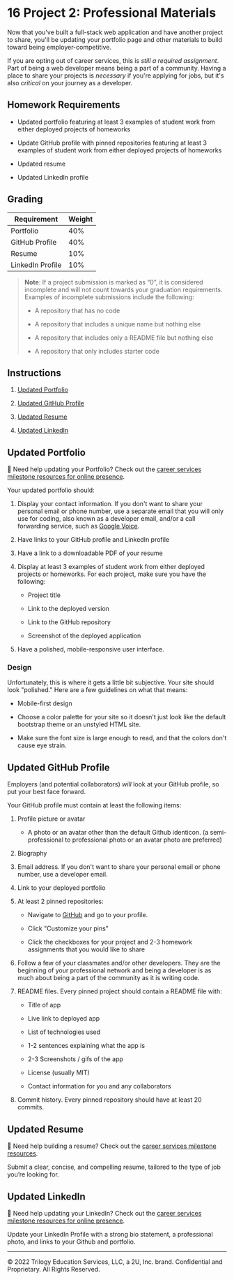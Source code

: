 # 16 Project 2: Professional Materials

Now that you've built a full-stack web application and have another project to share, you'll be updating your portfolio page and other materials to build toward being employer-competitive.

If you are opting out of career services, this is *still a required assignment*. Part of being a web developer means being a part of a community. Having a place to share your projects is *necessary* if you're applying for jobs, but it's also *critical* on your journey as a developer.

## Homework Requirements

* Updated portfolio featuring at least 3 examples of student work from either deployed projects of homeworks

* Update GitHub profile with pinned repositories featuring at least 3 examples of student work from either deployed projects of homeworks

* Updated resume

* Updated LinkedIn profile


## Grading

| Requirement      | Weight |
| ---------------- | ------ |
| Portfolio        | 40%    |
| GitHub Profile   | 40%    |
| Resume           | 10%    |
| LinkedIn Profile | 10%    |

> **Note**: If a project submission is marked as “0”, it is considered incomplete and will not count towards your graduation requirements. Examples of incomplete submissions include the following:
>
> * A repository that has no code
>
> * A repository that includes a unique name but nothing else
>
> * A repository that includes only a README file but nothing else
>
> * A repository that only includes starter code

## Instructions

1. [Updated Portfolio](#updated-portfolio)

2. [Updated GitHub Profile](#updated-github-profile)

3. [Updated Resume](#updated-resume)

4. [Updated LinkedIn](#updated-linkedin)

## Updated Portfolio

💁 Need help updating your Portfolio? Check out the [career services milestone resources for online presence](https://mycareerspot.org/onlinepresence).

Your updated portfolio should:

1. Display your contact information. If you don't want to share your personal email or phone number, use a separate email that you will only use for coding, also known as a developer email, and/or a call forwarding service, such as [Google Voice](https://voice.google.com/).

2. Have links to your GitHub profile and LinkedIn profile

3. Have a link to a downloadable PDF of your resume

4. Display at least 3 examples of student work from either deployed projects or homeworks. For each project, make sure you have the following:

	* Project title

	* Link to the deployed version

	* Link to the GitHub repository

	* Screenshot of the deployed application

5. Have a polished, mobile-responsive user interface.


### Design

Unfortunately, this is where it gets a little bit subjective. Your site should look
"polished." Here are a few guidelines on what that means:

* Mobile-first design

* Choose a color palette for your site so it doesn't just look like the default bootstrap theme or an unstyled HTML site.

* Make sure the font size is large enough to read, and that the colors don't cause eye strain.


## Updated GitHub Profile 

Employers (and potential collaborators) _will_ look at your GitHub profile, so put your best face forward. 

Your GitHub profile must contain at least the following items:

1. Profile picture or avatar

	* A photo or an avatar other than the default Github identicon. (a semi-professional to professional photo or an avatar photo are preferred)

2. Biography

3. Email address. If you don't want to share your personal email or phone number, use a developer email.

4. Link to your deployed portfolio

5. At least 2 pinned repositories:

	* Navigate to [GitHub](https://github.com/) and go to your profile.

	* Click "Customize your pins"

	* Click the checkboxes for your project and 2-3 homework assignments that you would like to share

6. Follow a few of your classmates and/or other developers. They are the beginning of your professional network and being a developer is as much about being a part of the community as it is writing code.

7. README files. Every pinned project should contain a README file with:

	* Title of app

	* Live link to deployed app

	* List of technologies used

	* 1-2 sentences explaining what the app is

	* 2-3 Screenshots / gifs of the app

	* License (usually MIT)

	* Contact information for you and any collaborators

8. Commit history. Every pinned repository should have at least 20 commits.

## Updated Resume 

💁 Need help building a resume? Check out the [career services milestone resources](https://mycareerspot.org/resume).

Submit a clear, concise, and compelling resume, tailored to the type of job you’re looking for.

## Updated LinkedIn 

💁 Need help updating your LinkedIn? Check out the [career services milestone resources for online presence](https://mycareerspot.org/onlinepresence).

Update your LinkedIn Profile with a strong bio statement, a professional photo, and links to your Github and portfolio.

- - -
© 2022 Trilogy Education Services, LLC, a 2U, Inc. brand. Confidential and Proprietary. All Rights Reserved.
